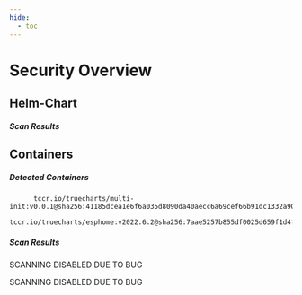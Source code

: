 ```yaml
---
hide:
  - toc
---
```


# Security Overview

<link href="https://truecharts.org/_static/trivy.css" type="text/css" rel="stylesheet" />

## Helm-Chart

##### Scan Results


## Containers

##### Detected Containers

          tccr.io/truecharts/multi-init:v0.0.1@sha256:41185dcea1e6f6a035d8090da40aecc6a69cef66b91dc1332a90c9d22861d367
          tccr.io/truecharts/esphome:v2022.6.2@sha256:7aae5257b855df0025d659f1d4f4bcfcb0b1b7391bcadcdb491ddd76f220e274

##### Scan Results

SCANNING DISABLED DUE TO BUG

SCANNING DISABLED DUE TO BUG
